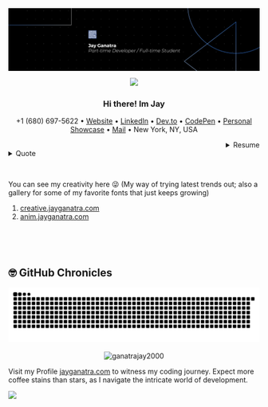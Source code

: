 <img src="/banner.png" align="center">
<p align="center"><img src = "https://raw.githubusercontent.com/MartinHeinz/MartinHeinz/master/wave.gif" width = 30px></p>
<h3 align="center">Hi there! Im Jay</h3>

<p align="center">
  <span>+1 (680) 697-5622</span> • 
  <a href="https://www.jayganatra.com">Website</a> • 
  <a href="https://www.linkedin.com/in/jay-ganatra/">LinkedIn</a> • 
  <a href="https://dev.to/ganatrajay2000">Dev.to</a> • 
  <a href="https://codepen.io/GanatraJay">CodePen</a> • 
  <a href="https://showcase.jayganatra.com/">Personal Showcase</a> • 
  <a href="mailto:ganatrajay2000@gmail.com">Mail</a>  • 
  <span>New York, NY, USA</span>
</p>

<details>
<summary align="right">Resume</summary>
  <img align="center" width="100%" alt="🦑" src="/resume.svg">
</details>
<details>
<summary>Quote</summary>
<p>&nbsp;</p>
<p align="center"><i>“Be curious. Read widely. Try new things. What people call intelligence just boils down to curiosity.”</i></p>
<p align="center"><i>- Aaron Swartz -</i></p>
</details>

<p>&nbsp;</p>


<p>You can see my creativity here 😜 (My way of trying latest trends out; also a gallery for some of my favorite fonts that just keeps growing)</p>
<ol>
  <li><a href="https://creative.jayganatra.com" target="_blank">creative.jayganatra.com</a></li>
  <li><a href="https://anim.jayganatra.com" target="_blank">anim.jayganatra.com</a></li>
</ol>

<p>&nbsp;</p>
<p>&nbsp;</p>

<!--

##### [<img width="21px" src="https://github.com/GanatraJay2000/GanatraJay2000/assets/48404617/187a550e-046d-46ea-92cf-833b0fad3747">](mailto:jganatra@syr.edu) &nbsp; [<img src="https://github.com/GanatraJay2000/GanatraJay2000/assets/48404617/9d682060-2dfe-485f-aabd-41b300451ccb" width="21px">](https://www.linkedin.com/in/jay-ganatra) &nbsp; [<img width="21px" src="https://github.com/GanatraJay2000/GanatraJay2000/assets/48404617/a9bdde20-033f-4e01-a5d7-df127fa78c57">](https://jayganatra.com/) &nbsp; &nbsp; &nbsp; 
[<img width="21px" src="https://github.com/GanatraJay2000/GanatraJay2000/assets/48404617/c4a160d5-334f-46d3-92f6-f0c6bf6acfcf">](tel:+16906975622) +1 680 697 5622

## 🚀 Introduction

In the world of ones and zeros, I find joy in crafting elegant code and meaningful applications. Originating from the vibrant streets of Mumbai, my coding journey led me to Syracuse University, where I'm deepening my understanding of Computer Science. From deciphering cryptic codes to building user-friendly interfaces, I've embraced the diverse challenges that the tech realm offers.

## 💻 Technical Toolkit

Explore my proficiency in languages such as JavaScript, TypeScript, Java, Kotlin, Python, and more. I wield frameworks like React.js, Vue.js, and Flutter with finesse. SQL databases bow to my queries, and the cloud is a realm I comfortably navigate.
<p align="left"> 
  <img src="https://raw.githubusercontent.com/devicons/devicon/master/icons/android/android-original-wordmark.svg" alt="android" width="20" height="20"/>  
  <img src="https://raw.githubusercontent.com/devicons/devicon/master/icons/amazonwebservices/amazonwebservices-original-wordmark.svg" alt="aws" width="20" height="20"/>  
  <img src="https://raw.githubusercontent.com/devicons/devicon/master/icons/bootstrap/bootstrap-plain-wordmark.svg" alt="bootstrap" width="20" height="20"/>   
  <img src="https://raw.githubusercontent.com/devicons/devicon/master/icons/css3/css3-original-wordmark.svg" alt="css3" width="20" height="20"/> 
  <img src="https://www.vectorlogo.zone/logos/dartlang/dartlang-icon.svg" alt="dart" width="20" height="20"/>   
  <img src="https://cdn.worldvectorlogo.com/logos/django.svg" alt="django" width="20" height="20"/>  
  <img src="https://raw.githubusercontent.com/devicons/devicon/master/icons/docker/docker-original-wordmark.svg" alt="docker" width="20" height="20"/>   
  <img src="https://raw.githubusercontent.com/devicons/devicon/master/icons/express/express-original-wordmark.svg" alt="express" width="20" height="20"/>  
  <img src="https://www.vectorlogo.zone/logos/figma/figma-icon.svg" alt="figma" width="20" height="20"/>  
  <img src="https://www.vectorlogo.zone/logos/firebase/firebase-icon.svg" alt="firebase" width="20" height="20"/> 
  <img src="https://www.vectorlogo.zone/logos/pocoo_flask/pocoo_flask-icon.svg" alt="flask" width="20" height="20"/>  
  <img src="https://www.vectorlogo.zone/logos/flutterio/flutterio-icon.svg" alt="flutter" width="20" height="20"/>  
  <img src="https://www.vectorlogo.zone/logos/framer/framer-icon.svg" alt="framer" width="20" height="20"/>   
  <img src="https://www.vectorlogo.zone/logos/google_cloud/google_cloud-icon.svg" alt="gcp" width="20" height="20"/> 
  <img src="https://www.vectorlogo.zone/logos/git-scm/git-scm-icon.svg" alt="git" width="20" height="20"/>  
  <img src="https://upload.wikimedia.org/wikipedia/commons/1/1c/Haskell-Logo.svg" alt="haskell" width="20" height="20"/> 
  <img src="https://www.vectorlogo.zone/logos/heroku/heroku-icon.svg" alt="heroku" width="20" height="20"/> 
  <img src="https://raw.githubusercontent.com/devicons/devicon/master/icons/html5/html5-original-wordmark.svg" alt="html5" width="20" height="20"/> 
  <img src="https://raw.githubusercontent.com/devicons/devicon/master/icons/java/java-original.svg" alt="java" width="20" height="20"/> 
  <img src="https://raw.githubusercontent.com/devicons/devicon/master/icons/javascript/javascript-original.svg" alt="javascript" width="20" height="20"/>
  <img src="https://www.vectorlogo.zone/logos/jenkins/jenkins-icon.svg" alt="jenkins" width="20" height="20"/>  
  <img src="https://www.vectorlogo.zone/logos/jestjsio/jestjsio-icon.svg" alt="jest" width="20" height="20"/>  
  <img src="https://www.vectorlogo.zone/logos/kotlinlang/kotlinlang-icon.svg" alt="kotlin" width="20" height="20"/>   
  <img src="https://www.vectorlogo.zone/logos/kubernetes/kubernetes-icon.svg" alt="kubernetes" width="20" height="20"/>  
  <img src="https://raw.githubusercontent.com/devicons/devicon/master/icons/linux/linux-original.svg" alt="linux" width="20" height="20"/>  
  <img src="https://raw.githubusercontent.com/devicons/devicon/master/icons/mongodb/mongodb-original-wordmark.svg" alt="mongodb" width="20" height="20"/> 
  <img src="https://www.svgrepo.com/show/303229/microsoft-sql-server-logo.svg" alt="mssql" width="20" height="20"/> 
  <img src="https://raw.githubusercontent.com/devicons/devicon/master/icons/mysql/mysql-original-wordmark.svg" alt="mysql" width="20" height="20"/>  
  <img src="https://cdn.worldvectorlogo.com/logos/nextjs-2.svg" alt="nextjs" width="20" height="20"/>
  <img src="https://raw.githubusercontent.com/devicons/devicon/master/icons/nodejs/nodejs-original-wordmark.svg" alt="nodejs" width="20" height="20"/>  
  <img src="https://www.vectorlogo.zone/logos/opencv/opencv-icon.svg" alt="opencv" width="20" height="20"/> 
  <img src="https://raw.githubusercontent.com/devicons/devicon/2ae2a900d2f041da66e950e4d48052658d850630/icons/pandas/pandas-original.svg" alt="pandas" width="20" height="20"/>  
  <img src="https://raw.githubusercontent.com/devicons/devicon/master/icons/php/php-original.svg" alt="php" width="20" height="20"/> 
  <img src="https://raw.githubusercontent.com/devicons/devicon/master/icons/postgresql/postgresql-original-wordmark.svg" alt="postgresql" width="20" height="20"/> 
  <img src="https://www.vectorlogo.zone/logos/getpostman/getpostman-icon.svg" alt="postman" width="20" height="20"/>  
  <img src="https://raw.githubusercontent.com/devicons/devicon/master/icons/python/python-original.svg" alt="python" width="20" height="20"/>  
  <img src="https://www.vectorlogo.zone/logos/pytorch/pytorch-icon.svg" alt="pytorch" width="20" height="20"/>  
  <img src="https://raw.githubusercontent.com/devicons/devicon/master/icons/react/react-original-wordmark.svg" alt="react" width="20" height="20"/>  
  <img src="https://reactnative.dev/img/header_logo.svg" alt="reactnative" width="20" height="20"/>  
  <img src="https://raw.githubusercontent.com/devicons/devicon/master/icons/redis/redis-original-wordmark.svg" alt="redis" width="20" height="20"/> 
  <img src="https://raw.githubusercontent.com/devicons/devicon/master/icons/sass/sass-original.svg" alt="sass" width="20" height="20"/>   
  <img src="https://www.vectorlogo.zone/logos/springio/springio-icon.svg" alt="spring" width="20" height="20"/> 
  <img src="https://www.vectorlogo.zone/logos/sqlite/sqlite-icon.svg" alt="sqlite" width="20" height="20"/>  
  <img src="https://raw.githubusercontent.com/devicons/devicon/master/icons/swift/swift-original.svg" alt="swift" width="20" height="20"/>   
  <img src="https://www.vectorlogo.zone/logos/tailwindcss/tailwindcss-icon.svg" alt="tailwind" width="20" height="20"/>  
  <img src="https://www.vectorlogo.zone/logos/tensorflow/tensorflow-icon.svg" alt="tensorflow" width="20" height="20"/>  
  <img src="https://raw.githubusercontent.com/devicons/devicon/master/icons/typescript/typescript-original.svg" alt="typescript" width="20" height="20"/>  
  <img src="https://raw.githubusercontent.com/devicons/devicon/d00d0969292a6569d45b06d3f350f463a0107b0d/icons/webpack/webpack-original-wordmark.svg" alt="webpack" width="20" height="20"/>  
  <img src="https://upload.wikimedia.org/wikipedia/commons/c/c2/Adobe_XD_CC_icon.svg" alt="xd" width="20" height="20"/>   
  <img src="https://upload.wikimedia.org/wikipedia/commons/3/36/Logo.min.svg" alt="laravel" width="20" height="20"/>  </p>



-->

## 🤓 GitHub Chronicles
<picture>
  <source media="(prefers-color-scheme: dark)" srcset="https://raw.githubusercontent.com/GanatraJay2000/GanatraJay2000/output/github-contribution-grid-snake-dark.svg">
  <source media="(prefers-color-scheme: light)" srcset="https://raw.githubusercontent.com/GanatraJay2000/GanatraJay2000/output/github-contribution-grid-snake.svg">
  <img alt="github contribution grid snake animation" src="https://raw.githubusercontent.com/GanatraJay2000/GanatraJay2000/output/github-contribution-grid-snake.svg">
</picture>


<p></p>

<p align="center">
<img align="center" height="250em" src="https://github-readme-streak-stats.herokuapp.com?user=GanatraJay2000&hide_border=true&mode=daily&card_width=500" alt="ganatrajay2000"/>
</p>

Visit my Profile [jayganatra.com](https://www.jayganatra.com) to witness my coding journey. Expect more coffee stains than stars, as I navigate the intricate world of development.


![](https://komarev.com/ghpvc/?username=ganatrajay2000&style=flat&color=828bed&base=548)


